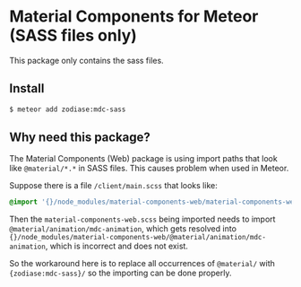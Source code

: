 # Material Components for Meteor (SASS files only)

This package only contains the sass files.

## Install

```Bash
$ meteor add zodiase:mdc-sass
```

## Why need this package?

The Material Components (Web) package is using import paths that look like `@material/*.*` in SASS files. This causes problem when used in Meteor.

Suppose there is a file `/client/main.scss` that looks like:

```SASS
@import '{}/node_modules/material-components-web/material-components-web.scss';
```

Then the `material-components-web.scss` being imported needs to import `@material/animation/mdc-animation`, which gets resolved into `{}/node_modules/material-components-web/@material/animation/mdc-animation`, which is incorrect and does not exist.

So the workaround here is to replace all occurrences of `@material/` with `{zodiase:mdc-sass}/` so the importing can be done properly.
